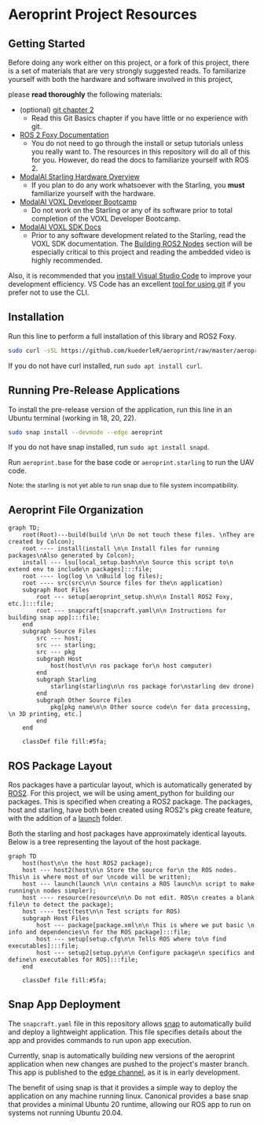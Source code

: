 # Aeroprint Project Resources

## Getting Started

Before doing any work either on this project, or a fork of this project, there is a set of materials that are very strongly suggested reads. To familiarize yourself with both the hardware and software involved in this project,

please **read thoroughly** the following materials:

- (optional) [git chapter 2](https://git-scm.com/book/en/v2/Git-Basics-Getting-a-Git-Repository)
    - Read this Git Basics chapter if you have little or no experience with git.
- [ROS 2 Foxy Documentation](https://docs.ros.org/en/foxy/index.html)
    - You do not need to go through the install or setup tutorials unless you really want to. The resources in this repository will do all of this for you. However, do read the docs to familiarize yourself with ROS 2.
- [ModalAI Starling Hardware Overview](https://docs.modalai.com/starling-v2-hardware-overview/)
    - If you plan to do any work whatsoever with the Starling, you **must** familiarize yourself with the hardware.
- [ModalAI VOXL Developer Bootcamp](https://docs.modalai.com/voxl-developer-bootcamp/)
    - Do not work on the Starling or any of its software prior to total completion of the VOXL Developer Bootcamp.
- [ModalAI VOXL SDK Docs](https://docs.modalai.com/voxl-sdk/)
    - Prior to any software development related to the Starling, read the VOXL SDK documentation. The [Building ROS2 Nodes](https://docs.modalai.com/building-ros2-nodes/) section will be especially critical to this project and reading the ambedded video is highly recommended. 

Also, it is recommended that you [install Visual Studio Code](https://code.visualstudio.com/download) to improve your development efficiency. VS Code has an excellent [tool for using git](https://code.visualstudio.com/docs/sourcecontrol/overview) if you prefer not to use the CLI.

## Installation

Run this line to perform a full installation of this library and ROS2 Foxy.

``` bash
sudo curl -sSL https://github.com/kuederleR/aeroprint/raw/master/aeroprint_setup.sh | sh
```

If you do not have curl installed, run ```sudo apt install curl```.

## Running Pre-Release Applications

To install the pre-release version of the application, run this line in an Ubuntu terminal (working in 18, 20, 22).

``` bash
sudo snap install --devmode --edge aeroprint
```

If you do not have snap installed, run ```sudo apt install snapd```.

Run ```aeroprint.base``` for the base code or ```aeroprint.starling``` to run the UAV code.

<p style="font-size:0.8rem">Note: the starling is not yet able to run snap due to file system incompatibility.</p>

## Aeroprint File Organization

```mermaid
graph TD;
    root(Root)---build(build \n\n Do not touch these files. \nThey are created by Colcon);
    root ---- install(install \n\n Install files for running packages\nAlso generated by Colcon);
    install --- lsu[local_setup.bash\n\n Source this script to\n extend env to include\n packages]:::file;
    root ---- log(log \n \nBuild log files);
    root ---- src(src\n\n Source files for the\n application)
    subgraph Root Files
        root --- setup[aeroprint_setup.sh\n\n Install ROS2 Foxy, etc.]:::file;
        root --- snapcraft[snapcraft.yaml\n\n Instructions for building snap app]:::file;
    end
    subgraph Source Files
        src --- host;
        src --- starling;
        src --- pkg
        subgraph Host
            host(host\n\n ros package for\n host computer)
        end
        subgraph Starling
            starling(starling\n\n ros package for\nstarling dev drone)
        end
        subgraph Other Source Files
            pkg[pkg name\n\n Other source code\n for data processing, \n 3D printing, etc.]
        end
    end

    classDef file fill:#5fa;   
```

## ROS Package Layout
Ros packages have a particular layout, which is automatically generated by [ROS2](https://docs.ros.org/en/foxy/How-To-Guides/Developing-a-ROS-2-Package.html#creating-a-package). For this project, we will be using ament_python for building our packages. This is specified when creating a ROS2 package. The packages, host and starling, have both been created using ROS2's pkg create feature, with the addition of a [launch](https://docs.ros.org/en/foxy/How-To-Guides/Launch-file-different-formats.html) folder.

Both the starling and host packages have approximately identical layouts. Below is a tree representing the layout of the host package. 
```mermaid
graph TD
    host(host\n\n the host ROS2 package);
    host --- host2(host\n\n Store the source for\n the ROS nodes. This\n is where most of our \ncode will be written);
    host --- launch(launch \n\n contains a ROS launch\n script to make running\n nodes simpler);
    host ---- resource(resource\n\n Do not edit. ROS\n creates a blank file\n to detect the package);
    host ---- test(test\n\n Test scripts for ROS)
    subgraph Host Files
        host --- package[package.xml\n\n This is where we put basic \n info and dependencies\n for the ROS package]:::file;
        host --- setup[setup.cfg\n\n Tells ROS where to\n find executables]:::file;
        host --- setup2[setup.py\n\n Configure package\n specifics and define\n executables for ROS]:::file;
    end

    classDef file fill:#5fa;
```

## Snap App Deployment

The ```snapcraft.yaml``` file in this repository allows [snap](https://snapcraft.io/) to automatically build and deploy a lightweight application. This file specifies details about the app and provides commands to run upon app execution. 

Currently, snap is automatically building new versions of the aeroprint application when new changes are pushed to the project's master branch. This app is published to the [edge channel](https://snapcraft.io/docs/channels), as it is in early development.

The benefit of using snap is that it provides a simple way to deploy the application on any machine running linux. Canonical provides a base snap that provides a minimal Ubuntu 20 runtime, allowing our ROS app to run on systems not running Ubuntu 20.04.
 